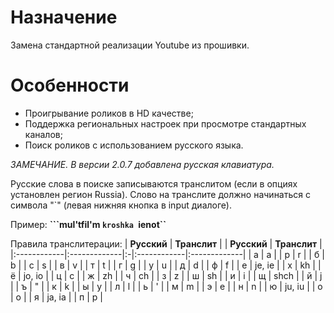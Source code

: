 # Назначение #

Замена стандартной реализации Youtube из прошивки.

# Особенности #

  * Проигрывание роликов в HD качестве;
  * Поддержка региональных настроек при просмотре стандартных каналов;
  * Поиск роликов с использованием русского языка.

_ЗАМЕЧАНИЕ. В версии 2.0.7 добавлена русская клавиатура._

Русские слова в поиске записываются транслитом (если в опциях установлен регион Russia).
Слово на транслите должно начинаться с символа "`" (левая нижняя кнопка в input диалоге).

Пример: **```mul'tfil'm `kroshka `ienot``**

Правила транслитерации:
| **Русский** | **Транслит** |  | **Русский** | **Транслит** |
|:------------|:-------------|:-|:------------|:-------------|
| а           | a            |  | р           | r            |
| б           | b            |  | с           | s            |
| в           | v            |  | т           | t            |
| г           | g            |  | у           | u            |
| д           | d            |  | ф           | f            |
| е           | je, ie       |  | х           | kh           |
| ё           | jo, io       |  | ц           | c            |
| ж           | zh           |  | ч           | ch           |
| з           | z            |  | ш           | sh           |
| и           | i            |  | щ           | shch         |
| й           | j            |  | ъ           | "            |
| к           | k            |  | ы           | y            |
| л           | l            |  | ь           | '            |
| м           | m            |  | э           | e            |
| н           | n            |  | ю           | ju, iu       |
| о           | o            |  | я           | ja, ia       |
| п           | p            |